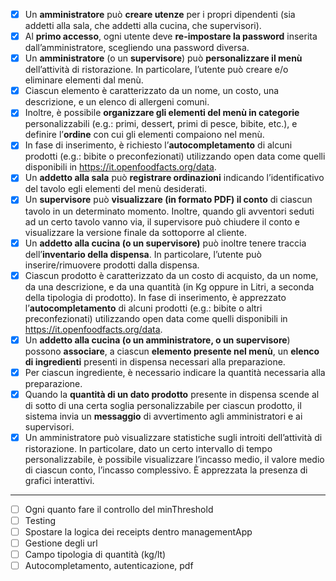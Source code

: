 - [x] Un **amministratore** può **creare utenze** per i propri dipendenti (sia addetti alla sala, che addetti alla cucina, che supervisori).
- [x] Al **primo accesso**, ogni utente deve **re-impostare la password** inserita dall’amministratore, scegliendo una password diversa.
- [x] Un **amministratore** (o un **supervisore**) può **personalizzare il menù** dell’attività di ristorazione. In particolare, l’utente può creare e/o eliminare elementi dal menù.
- [x] Ciascun elemento è caratterizzato da un nome, un costo, una descrizione, e un elenco di allergeni comuni. 
- [x] Inoltre, è possibile **organizzare gli elementi del menù in categorie** personalizzabili (e.g.: primi, dessert, primi di pesce, bibite, etc.), e definire l’**ordine** con cui gli elementi compaiono nel menù.
- [x] In fase di inserimento, è richiesto l’**autocompletamento** di alcuni prodotti (e.g.: bibite o preconfezionati) utilizzando open data come quelli disponibili in https://it.openfoodfacts.org/data.
- [x] Un **addetto alla sala** può **registrare ordinazioni** indicando l’identificativo del tavolo egli elementi del menù desiderati.
- [x] Un **supervisore** può **visualizzare (in formato PDF) il conto** di ciascun tavolo in un determinato momento. Inoltre, quando gli avventori seduti ad un certo tavolo vanno via, il supervisore può chiudere il conto e visualizzare la versione finale da sottoporre al cliente.
- [x] Un **addetto alla cucina (o un supervisore)** può inoltre tenere traccia dell’**inventario della dispensa**. In particolare, l’utente può inserire/rimuovere prodotti dalla dispensa. 
- [x] Ciascun prodotto è caratterizzato da un costo di acquisto, da un nome, da una descrizione, e da una quantità (in Kg oppure in Litri, a seconda della tipologia di prodotto). In fase di inserimento, è apprezzato l’**autocompletamento** di alcuni prodotti (e.g.: bibite o altri preconfezionati) utilizzando open data come quelli disponibili in https://it.openfoodfacts.org/data.
- [x] Un **addetto alla cucina (o un amministratore, o un supervisore**) possono **associare**, a ciascun **elemento presente nel menù**, un **elenco di ingredienti** presenti in dispensa necessari alla preparazione. 
- [x] Per ciascun ingrediente, è necessario indicare la quantità necessaria alla preparazione.
- [x] Quando la **quantità di un dato prodotto** presente in dispensa scende al di sotto di una certa soglia personalizzabile per ciascun prodotto, il sistema invia un **messaggio** di avvertimento agli amministratori e ai supervisori.
- [x] Un amministratore può visualizzare statistiche sugli introiti dell’attività di ristorazione. In particolare, dato un certo intervallo di tempo personalizzabile, è possibile visualizzare l’incasso medio, il valore medio di ciascun conto, l’incasso complessivo. È apprezzata la presenza di grafici interattivi.

--- 

- [ ] Ogni quanto fare il controllo del minThreshold
- [ ] Testing
- [ ] Spostare la logica dei receipts dentro managementApp
- [ ] Gestione degli url
- [ ] Campo tipologia di quantità (kg/lt)
- [ ] Autocompletamento, autenticazione, pdf
